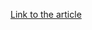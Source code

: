 [Link to the article](https://thehackernews.com/2025/05/ai-agents-and-nonhuman-identity-crisis.html)
